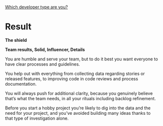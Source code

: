 [Which developer type are you?](https://minnatechnologies.outgrow.us/developer-personality-test)

# Result

**The shield**

**Team results, Solid, Influencer, Details**



You are humble and serve your team, but to do it best you want everyone to have clear processes and guidelines.
 
You help out with everything from collecting data regarding stories or released features, to improving code in code reviews and process documentation.
 
You will always push for additional clarity, because you genuinely believe that’s what the team needs, in all your rituals including backlog refinement.
 
Before you start a hobby project you’re likely to dig into the data and the need for your project, and you’ve avoided building many ideas thanks to that type of investigation alone.

